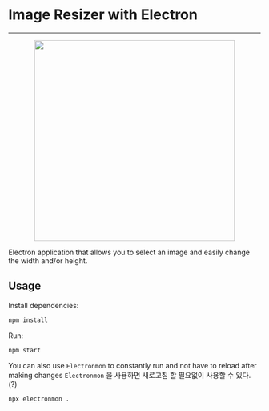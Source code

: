# Image Resizer with Electron

---

<div style="display: flex; justify-content: center">
<img src="https://github.com/bradtraversy/image-resizer-electron/raw/main/assets/screen.png" width="400" />
</div>

Electron application that allows you to select an image and easily change the width and/or height.

## Usage

Install dependencies:

```bash
npm install
```

Run:

```bash
npm start
```

You can also use `Electronmon` to constantly run and not have to reload after making changes
`Electronmon` 을 사용하면 새로고침 할 필요없이 사용할 수 있다. (?)

```bash
npx electronmon .
```
